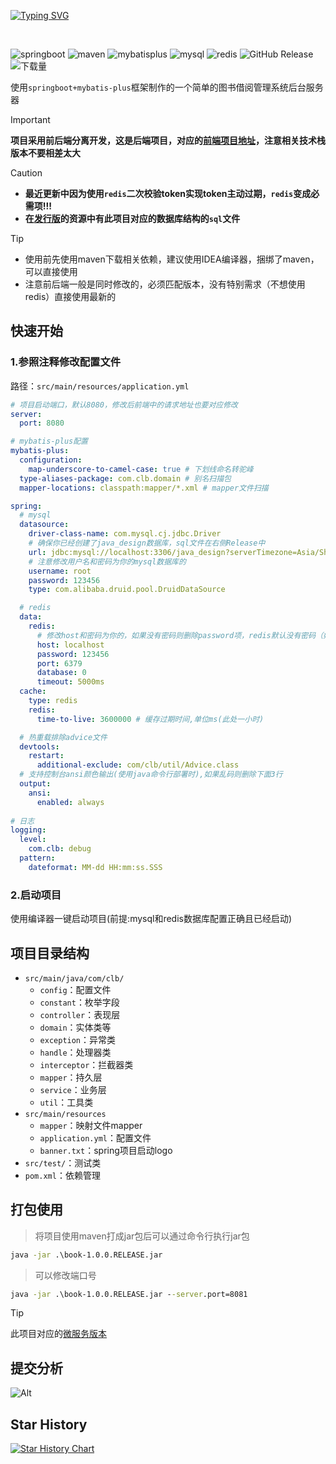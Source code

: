 [![Typing SVG](https://readme-typing-svg.herokuapp.com?font=cascadia+code&size=38&duration=3500&pause=1000&color=00ADFF&center=true&vCenter=true&random=false&width=1000&height=100&lines=Book+lending+management+system;图书借阅管理系统)](https://git.io/typing-svg)

&emsp;&emsp;

![springboot](https://img.shields.io/badge/springboot-v3.0.9-%236DB33F?style=flat&logo=springboot&logoColor=236DB33F&labelColor=white)
![maven](https://img.shields.io/badge/Maven-v3.9.5-blue?style=flat&logo=apachemaven&logoColor=red&labelColor=white)
![mybatisplus](https://img.shields.io/badge/MybatisPlus-v3.5.3.1-red?style=flat&labelColor=white)
![mysql](https://img.shields.io/badge/MySQL-v8.2.0-blue?style=flat&logo=mysql&logoColor=blue&labelColor=white)
![redis](https://img.shields.io/badge/Redis-v7.0.12-red?style=flat&logo=redis&logoColor=%23DC382D&labelColor=white)
![GitHub Release](https://img.shields.io/github/v/release/tankingcao/java_design?include_prereleases&sort=date&display_name=release&style=flat&labelColor=red&cacheSeconds=3600)
![下载量](https://img.shields.io/github/downloads/caolib/book_management_system/total.svg)

<!-- 
![GitHub License](https://img.shields.io/github/license/caolib/book_management_system?style=flat)
![opened issues](https://img.shields.io/github/issues/caolib/book_management_system?color=red&cacheSeconds=3600)
![closed issues](https://img.shields.io/github/issues-closed/caolib/book_management_system?color=green&cacheSeconds=3600)
![GitHub commit activity](https://img.shields.io/github/commit-activity/y/caolib/book_management_system?labelColor=red)
-->

使用`springboot+mybatis-plus`框架制作的一个简单的图书借阅管理系统后台服务器

> [!important]
>
> **项目采用前后端分离开发，这是后端项目，对应的[前端项目地址](https://github.com/caolib/vue3-vite)，注意相关技术栈版本不要相差太大**

> [!caution]
>
> - **最近更新中因为使用`redis`二次校验token实现token主动过期，`redis`变成必需项!!!**
> - **在[发行版](https://github.com/caolib/book_management_system/releases)的资源中有此项目对应的数据库结构的`sql`文件**

> [!tip]
> - 使用前先使用maven下载相关依赖，建议使用IDEA编译器，捆绑了maven，可以直接使用
> - 注意前后端一般是同时修改的，必须匹配版本，没有特别需求（不想使用redis）直接使用最新的

## 快速开始

### 1.参照注释修改配置文件

路径：`src/main/resources/application.yml`

```yml
# 项目启动端口，默认8080，修改后前端中的请求地址也要对应修改
server:
  port: 8080

# mybatis-plus配置
mybatis-plus:
  configuration:
    map-underscore-to-camel-case: true # 下划线命名转驼峰
  type-aliases-package: com.clb.domain # 别名扫描包
  mapper-locations: classpath:mapper/*.xml # mapper文件扫描

spring:
  # mysql
  datasource:
    driver-class-name: com.mysql.cj.jdbc.Driver
    # 确保你已经创建了java_design数据库，sql文件在右侧Release中
    url: jdbc:mysql://localhost:3306/java_design?serverTimezone=Asia/Shanghai
    # 注意修改用户名和密码为你的mysql数据库的
    username: root
    password: 123456
    type: com.alibaba.druid.pool.DruidDataSource

  # redis
  data:
    redis:
      # 修改host和密码为你的，如果没有密码则删除password项，redis默认没有密码（如果你没有配置的话）
      host: localhost
      password: 123456
      port: 6379
      database: 0
      timeout: 5000ms
  cache:
    type: redis  
    redis:
      time-to-live: 3600000 # 缓存过期时间,单位ms(此处一小时)

  # 热重载排除advice文件
  devtools:
    restart:
      additional-exclude: com/clb/util/Advice.class
  # 支持控制台ansi颜色输出(使用java命令行部署时),如果乱码则删除下面3行
  output:
    ansi:
      enabled: always
      
# 日志
logging:
  level:
    com.clb: debug
  pattern:
    dateformat: MM-dd HH:mm:ss.SSS

```

### 2.启动项目

使用编译器一键启动项目(前提:mysql和redis数据库配置正确且已经启动)

## 项目目录结构

- `src/main/java/com/clb/`
  - `config`：配置文件
  - `constant`：枚举字段
  - `controller`：表现层
  - `domain`：实体类等
  - `exception`：异常类
  - `handle`：处理器类
  - `interceptor`：拦截器类
  - `mapper`：持久层
  - `service`：业务层
  - `util`：工具类
- `src/main/resources`
  - `mapper`：映射文件mapper
  - `application.yml`：配置文件
  - `banner.txt`：spring项目启动logo
- `src/test/`：测试类
- `pom.xml`：依赖管理

## 打包使用

> 将项目使用maven打成jar包后可以通过命令行执行jar包

```cmd
java -jar .\book-1.0.0.RELEASE.jar
```

> 可以修改端口号

```cmd
java -jar .\book-1.0.0.RELEASE.jar --server.port=8081
```

> [!tip]
> 此项目对应的[微服务版本](https://github.com/caolib/cloud-book)

## 提交分析
![Alt](https://repobeats.axiom.co/api/embed/fff6dbaa9aa86bbe35a974910b89f89dd10a3383.svg "Repobeats analytics image")

## Star History

[![Star History Chart](https://api.star-history.com/svg?repos=caolib/book_management_system,caolib/vue3-vite&type=Timeline)](https://star-history.com/#caolib/book_management_system&caolib/vue3-vite&Timeline)
